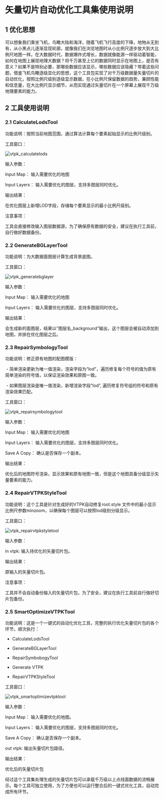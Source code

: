# 矢量切片自动优化工具集使用说明

## 1 优化思想

​	可以想象我们乘坐飞机，鸟瞰大陆和海洋，随着飞机飞行高度的下降，地物从无到有，从小黑点儿逐渐显现轮廓，就像我们在浏览地图时从小比例尺逐步放大到大比例尺地图一样。在大数据时代，数据爆炸式增长，数据就像能源一样驱动着智能，如何在地图上展现地理大数据？将千万甚至上亿的数据同时显示在地图上，是否有意义？如果不是特别必要，那哪些数据应该显示，哪些数据应该隐藏？带着这些问题，借鉴飞机鸟瞰逐级显化的思想，这个工具包实现了对千万级数据量矢量切片的自动优化，按照比例尺级别逐级显示数据，在小比例尺保留数据的趋势，兼顾性能和信息量，在大比例尺显示细节，从而实现通过矢量切片在一个屏幕上展现千万级地理要素的能力。

## 2 工具使用说明

### 2.1 CalculateLodsTool

功能说明：按照当前地图范围，通过算法计算每个要素起始显示的比例尺级别。

工具窗口： 

![vtpk_calculatelods](https://raw.githubusercontent.com/makeling/makeling.github.io/master/img/blog_imgs/vtpk_calculatelods.png)

输入参数：

Input Map： 输入需要优化的地图

Input Layers： 输入需要优化的图层，支持多图层同时优化。

输出结果：

在优化图层上新增LOD字段，存储每个要素显示的最小比例尺级别。

注意事项：

工具会直接修改输入图层数据源，为了确保原有数据的安全，建议在执行工具前，自行做好数据备份。

### 2.2 GenerateBGLayerTool

功能说明：为大数据面图层计算生成背景底图。

工具窗口：

![vtpk_generatebglayer](https://raw.githubusercontent.com/makeling/makeling.github.io/master/img/blog_imgs/vtpk_generatebglayer.png) 

输入参数：

Input Map： 输入需要优化的地图

Input Layers： 输入需要优化的图层，支持多图层同时优化。

输出结果：

会生成新的面图层，结果以”图层名_background”输出，这个图层会被自动添加到地图，并排在优化图层之后。

### 2.3 RepairSymbologyTool

功能说明：修正原有地图的配图模版：

​         - 简单渲染更新为唯一值渲染，渲染字段为“lod”，遍历修复每个符号的值为原有简单渲染的符号值，以保证渲染效果和原图一致。

​	- 如果图层渲染是唯一值渲染，新增渲染字段“lod”, 遍历修复符号组的符号和原有渲染效果匹配。

工具窗口： 

![vtpk_repairsymbologytool](https://raw.githubusercontent.com/makeling/makeling.github.io/master/img/blog_imgs/vtpk_repairsymbologytool.png)

输入参数：

Input Map： 输入需要优化的地图

Input Layers： 输入需要优化的图层，支持多图层同时优化。

Save A Copy： 确认是否保存一个副本。

输出结果：

优化后的地图符号渲染，显示效果和原有地图一致，但是这个地图具备分级显示矢量要素的能力。

### 2.4 RepairVTPKStyleTool

功能说明：这个工具是针对生成好的VTPK自动修复root.style 文件中的最小显示比例尺参数minzoom，以确保每个图层可以按照lod级别分级显示。

工具窗口： 

![vtpk_repairvtpkstyletool](https://raw.githubusercontent.com/makeling/makeling.github.io/master/img/blog_imgs/vtpk_repairvtpkstyletool.png)

输入参数：

in vtpk: 输入待优化的矢量切片包。

输出结果：

原输入的矢量切片包。

注意事项：

工具并不会自动备份输入的矢量切片包，为了安全，建议在执行工具前自行做好切片包备份。

### 2.5 SmartOptimizeVTPKTool

功能说明：这是一个一键式的自动化优化工具，完整的执行优化矢量切片包的各个环节，顺次执行：

   - CalculateLodsTool

   - GenerateBGLayerTool

   - RepairSymbobogyTool

   - Generate VTPK

   - RepairVTPKStyleTool

工具窗口： 

![vtpk_smartoptimizevtpktool](https://raw.githubusercontent.com/makeling/makeling.github.io/master/img/blog_imgs/vtpk_smartoptimizevtpktool.png)

输入参数：

Input Map： 输入需要优化的地图。

Input Layers： 输入需要优化的图层，支持多图层同时优化。

Save A Copy： 确认是否保存一个副本。

out vtpk: 输出矢量切片包路径。

输出结果：

优化后的矢量切片包

经过这个工具集处理生成的矢量切片包可以承载千万级以上点线面数据的流畅展示。每个工具可独立使用，为了方便也可以运行整合后的一键式优化工具，自动完成所有环节。